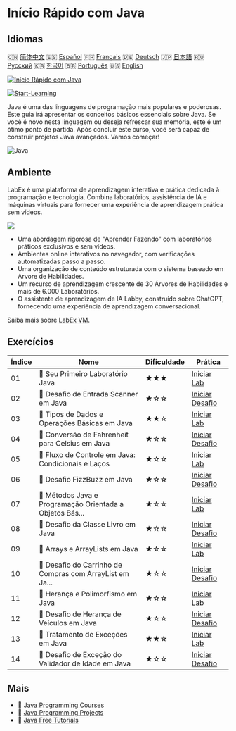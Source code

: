 # Início Rápido com Java

## Idiomas

🇨🇳 [简体中文](README_zh.md) 🇪🇸 [Español](README_es.md) 🇫🇷 [Français](README_fr.md) 🇩🇪 [Deutsch](README_de.md) 🇯🇵 [日本語](README_ja.md) 🇷🇺 [Русский](README_ru.md) 🇰🇷 [한국어](README_ko.md) 🇧🇷 [Português](README_pt.md) 🇺🇸 [English](README.md) 

[![Início Rápido com Java](https://cover-creator.labex.io/quick-start-with-java.png?lang=pt)](https://labex.io/pt/courses/quick-start-with-java)

[![Start-Learning](https://img.shields.io/badge/Start-Learning-whitesmoke?style=for-the-badge)](https://labex.io/pt/courses/quick-start-with-java)

Java é uma das linguagens de programação mais populares e poderosas. Este guia irá apresentar os conceitos básicos essenciais sobre Java. Se você é novo nesta linguagem ou deseja refrescar sua memória, este é um ótimo ponto de partida. Após concluir este curso, você será capaz de construir projetos Java avançados. Vamos começar!

![Java](https://img.shields.io/badge/Java-whitesmoke?style=for-the-badge&logo=java)


## Ambiente

LabEx é uma plataforma de aprendizagem interativa e prática dedicada à programação e tecnologia. Combina laboratórios, assistência de IA e máquinas virtuais para fornecer uma experiência de aprendizagem prática sem vídeos.

![](https://tutorial-screenshot.getvm.io/images/vm-1725247253.png)

- Uma abordagem rigorosa de "Aprender Fazendo" com laboratórios práticos exclusivos e sem vídeos.
- Ambientes online interativos no navegador, com verificações automatizadas passo a passo.
- Uma organização de conteúdo estruturada com o sistema baseado em Árvore de Habilidades.
- Um recurso de aprendizagem crescente de 30 Árvores de Habilidades e mais de 6.000 Laboratórios.
- O assistente de aprendizagem de IA Labby, construído sobre ChatGPT, fornecendo uma experiência de aprendizagem conversacional.

Saiba mais sobre [LabEx VM](https://support.labex.io/using-labex/virtual-machine).

## Exercícios

|   Índice | Nome                                                     | Dificuldade   | Prática                                                                                                                                |
|----------|----------------------------------------------------------|---------------|----------------------------------------------------------------------------------------------------------------------------------------|
|       01 | 📖 Seu Primeiro Laboratório Java                         | ★★★           | <a target='_blank' href='https://labex.io/pt/tutorials/java-your-first-java-lab-411751'>Iniciar Lab</a>                                |
|       02 | 🎯 Desafio de Entrada Scanner em Java                    | ★☆☆           | <a target='_blank' href='https://labex.io/pt/tutorials/java-java-scanner-input-challenge-413835'>Iniciar Desafio</a>                   |
|       03 | 📖 Tipos de Dados e Operações Básicas em Java            | ★★☆           | <a target='_blank' href='https://labex.io/pt/tutorials/java-java-data-types-and-basic-operations-413744'>Iniciar Lab</a>               |
|       04 | 🎯 Conversão de Fahrenheit para Celsius em Java          | ★☆☆           | <a target='_blank' href='https://labex.io/pt/tutorials/java-java-fahrenheit-to-celsius-conversion-413851'>Iniciar Desafio</a>          |
|       05 | 📖 Fluxo de Controle em Java: Condicionais e Laços       | ★☆☆           | <a target='_blank' href='https://labex.io/pt/tutorials/java-java-control-flow-conditionals-and-loops-413751'>Iniciar Lab</a>           |
|       06 | 🎯 Desafio FizzBuzz em Java                              | ★☆☆           | <a target='_blank' href='https://labex.io/pt/tutorials/java-java-fizzbuzz-challenge-413852'>Iniciar Desafio</a>                        |
|       07 | 📖 Métodos Java e Programação Orientada a Objetos Bás... | ★☆☆           | <a target='_blank' href='https://labex.io/pt/tutorials/java-java-methods-and-basic-object-oriented-programming-413809'>Iniciar Lab</a> |
|       08 | 🎯 Desafio da Classe Livro em Java                       | ★☆☆           | <a target='_blank' href='https://labex.io/pt/tutorials/java-java-book-class-challenge-413850'>Iniciar Desafio</a>                      |
|       09 | 📖 Arrays e ArrayLists em Java                           | ★☆☆           | <a target='_blank' href='https://labex.io/pt/tutorials/java-java-arrays-and-arraylists-413820'>Iniciar Lab</a>                         |
|       10 | 🎯 Desafio do Carrinho de Compras com ArrayList em Ja... | ★☆☆           | <a target='_blank' href='https://labex.io/pt/tutorials/java-java-arraylist-shopping-cart-challenge-413849'>Iniciar Desafio</a>         |
|       11 | 📖 Herança e Polimorfismo em Java                        | ★☆☆           | <a target='_blank' href='https://labex.io/pt/tutorials/java-java-inheritance-and-polymorphism-413825'>Iniciar Lab</a>                  |
|       12 | 🎯 Desafio de Herança de Veículos em Java                | ★☆☆           | <a target='_blank' href='https://labex.io/pt/tutorials/java-java-vehicle-inheritance-challenge-413854'>Iniciar Desafio</a>             |
|       13 | 📖 Tratamento de Exceções em Java                        | ★★☆           | <a target='_blank' href='https://labex.io/pt/tutorials/java-java-exception-handling-413830'>Iniciar Lab</a>                            |
|       14 | 🎯 Desafio de Exceção do Validador de Idade em Java      | ★☆☆           | <a target='_blank' href='https://labex.io/pt/tutorials/java-java-age-validator-exception-challenge-413848'>Iniciar Desafio</a>         |

## Mais

- 🔗 [Java Programming Courses](https://github.com/labex-labs/awesome-programming-courses)
- 🔗 [Java Programming Projects](https://github.com/labex-labs/awesome-programming-projects)
- 🔗 [Java Free Tutorials](https://github.com/labex-labs/java-free-tutorials)

